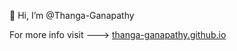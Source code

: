 👋 Hi, I’m @Thanga-Ganapathy

For more info visit ---> [thanga-ganapathy.github.io](https://thanga-ganapathy.github.io)
<!---
Thanga-Ganapathy/Thanga-Ganapathy is a ✨ special ✨ repository because its `README.md` (this file) appears on your GitHub profile.
You can click the Preview link to take a look at your changes.
--->
